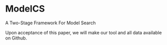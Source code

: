 # ModelCS
A Two-Stage Framework For Model Search

Upon acceptance of this paper, we will make our tool and all data available on Github.
